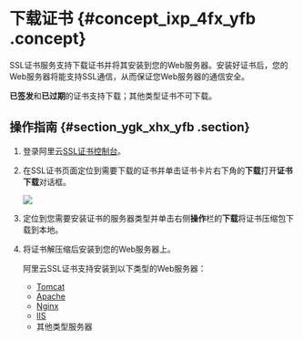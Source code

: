 # 下载证书 {#concept_ixp_4fx_yfb .concept}

SSL证书服务支持下载证书并将其安装到您的Web服务器。安装好证书后，您的Web服务器将能支持SSL通信，从而保证您Web服务器的通信安全。

**已签发**和**已过期**的证书支持下载；其他类型证书不可下载。

## 操作指南 {#section_ygk_xhx_yfb .section}

1.  登录阿里云[SSL证书控制台](https://yundunnext.console.aliyun.com/?p=casnext#/overview/cn-hangzhou)。
2.  在SSL证书页面定位到需要下载的证书并单击证书卡片右下角的**下载**打开**证书下载**对话框。

    ![](http://static-aliyun-doc.oss-cn-hangzhou.aliyuncs.com/assets/img/66242/154987011933499_zh-CN.png)

3.  定位到您需要安装证书的服务器类型并单击右侧**操作**栏的**下载**将证书压缩包下载到本地。
4.  将证书解压缩后安装到您的Web服务器上。

    阿里云SSL证书支持安装到以下类型的Web服务器：

    -   [Tomcat](intl.zh-CN/用户指南/下载证书并安装到其他服务器/Tomcat服务器安装SSL证书/安装PFX格式证书.md#)
    -   [Apache](intl.zh-CN/用户指南/下载证书并安装到其他服务器/在Apache服务器上安装证书.md#)
    -   [Nginx](intl.zh-CN/用户指南/下载证书并安装到其他服务器/在Nginx__Tengine服务器上安装证书.md#)
    -   [IIS](intl.zh-CN/用户指南/下载证书并安装到其他服务器/在IIS服务器上安装证书.md#)
    -   其他类型服务器

